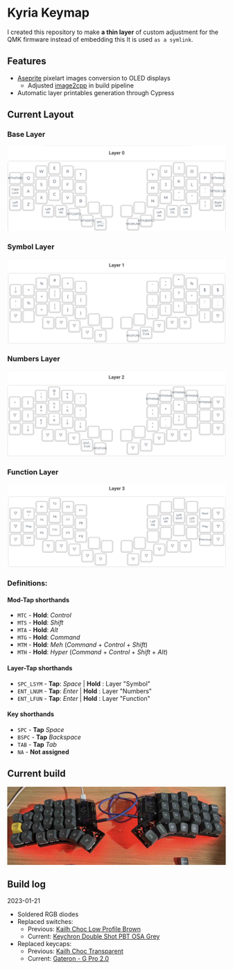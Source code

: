 # Kyria Keymap

I created this repository to make **a thin layer** of custom adjustment for the QMK firmware instead of embedding this
It is used `as a symlink`.

## Features

- [Aseprite](https://www.aseprite.org/) pixelart images conversion to OLED displays
  - Adjusted [image2cpp](http://javl.github.io/image2cpp/) in build pipeline
- Automatic layer printables generation through Cypress

## Current Layout

### Base Layer

![Base Layer](./dist/layer_0.png)

### Symbol Layer

![Symbol Layer](./dist/layer_1.png)

### Numbers Layer

![Numbers Layer](./dist/layer_2.png)

### Function Layer

![Function Layer](./dist/layer_3.png)

### Definitions:

#### Mod-Tap shorthands

- `MTC` - **Hold**: _Control_
- `MTS` - **Hold**: _Shift_
- `MTA` - **Hold**: _Alt_
- `MTG` - **Hold**: _Command_
- `MTM` - **Hold**: _Meh_ (_Command_ + _Control_ + _Shift_)
- `MTH` - **Hold**: _Hyper_ (_Command_ + _Control_ + _Shift_ + _Alt_)

#### Layer-Tap shorthands

- `SPC_LSYM` - **Tap**: _Space_ | **Hold** : Layer "Symbol"
- `ENT_LNUM` - **Tap**: _Enter_ | **Hold** : Layer "Numbers"
- `ENT_LFUN` - **Tap**: _Enter_ | **Hold** : Layer "Function"

#### Key shorthands

- `SPC` - **Tap** _Space_
- `BSPC` - **Tap** _Backspace_
- `TAB` - **Tap** _Tab_
- `NA` - **Not assigned**

## Current build

![Symbol Layer](./dist/current.jpg)

## Build log

2023-01-21

- Soldered RGB diodes
- Replaced switches:
  - Previous: [Kailh Choc Low Profile Brown](https://splitkb.com/products/kailh-low-profile-choc-switches)
  - Current: [Keychron Double Shot PBT OSA Grey](https://shelter.pl/produkt/keychron-double-shot-pbt-osa-full-set-keycap-set/?attribute_pa_kolor=szary&attribute_pa_wersja=full-set)
- Replaced keycaps:
  - Previous: [Kailh Choc Transparent](https://splitkb.com/collections/switches-and-keycaps/products/kailh-choc-transparent-keycaps)
  - Current: [Gateron - G Pro 2.0](https://shelter.pl/produkt/gateron-g-pro-2-0-switch/?attribute_pa_mechanizm=red&attribute_pa_ilosc=110-szt)

